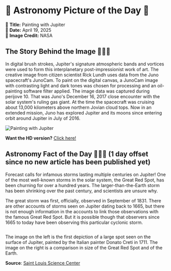 # 🌌 Astronomy Picture of the Day 🌌
🔭 **Title:** Painting with Jupiter  
📅 **Date:** April 19, 2025  
📸 **Image Credit:** NASA  

## The Story Behind the Image 🧑‍🚀🔭
In digital brush strokes, Jupiter's signature atmospheric bands and vortices were used to form this interplanetary post-impressionist work of art. The creative image from citizen scientist Rick Lundh uses data from the Juno spacecraft's JunoCam. To paint on the digital canvas, a JunoCam image with contrasting light and dark tones was chosen for processing and an oil-painting software filter applied. The image data was captured during perijove 10. That was Juno's December 16, 2017 close encounter with the solar system's ruling gas giant. At the time the spacecraft was cruising about 13,000 kilometers above northern Jovian cloud tops. Now in an extended mission, Juno has explored Jupiter and its moons since entering orbit around Jupiter in July of 2016.

![Painting with Jupiter](https://apod.nasa.gov/apod/image/2504/PIA21983JupiterLundh1024.jpg)

**Want the HD version?** [Click here!](https://apod.nasa.gov/apod/image/2504/PIA21983JupiterLundh.jpg)

## Astronomy Fact of the Day 👩‍🚀🚀 (1 day offset since no new article has been published yet)
<p>Forecast calls for infamous storms lasting multiple centuries on Jupiter! One of the most well-known storms in the solar system, the Great Red Spot, has been churning for over a hundred years. The larger-than-the-Earth storm has been shrinking over the past century, and scientists are unsure why.</p>
<p>The great storm was first, officially, observed in September of 1831. There are other accounts of storms seen on Jupiter dating back to 1665, but there is not enough information in the accounts to link those observations with the famous Great Red Spot. But it is possible though that observers since 1665 to today have been observing this particular cyclonic storm.</p>
<p><img src="https://www.slsc.org/wp-content/uploads/2025/04/apr-18.jpg" alt=""/></p>
<p>The image on the left is the first depiction of a large spot seen on the surface of Jupiter, painted by the Italian painter Donato Creti in 1711. The image on the right is a comparison in size of the Great Red Spot and of the Earth.</p>

**Source**: [Saint Louis Science Center](https://www.slsc.org/astronomy-fact-of-the-day-april-18-2025/)

